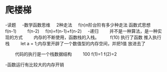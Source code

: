 # 爬楼梯

-读题
    -数学函数思维
    2种走法
    f(n)n阶台阶有多少种走法 函数式思想
        f(n-1)
        f(n-2)
    f(n)=f(n-1)+f(n-2)
    -递归
        并不是一种算法，是一种实现的方式
        内存的不断使用，函数栈的入栈。
        f(10) 执行了函数 推入执行栈
        let a = 1;内存里开辟了一个数值型的内存空间，并把1值 放进去了

        代码的执行是一个栈数据结构
        100 f(1)=1 f(2)=2

-函数运行有比较大的内存开销